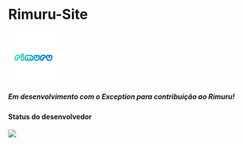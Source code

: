 # Rimuru-Site

<img style="width: 20%; height: 10%;" src="rimuru.png"/>

<h5>Em desenvolvimento com o Exception para contribuição ao Rimuru!</h5>


<h4>Status do desenvolvedor</h4>
<img src="https://github-readme-stats.vercel.app/api/top-langs/?username=HeitorDJAk47Gamer&theme=blue-green">

